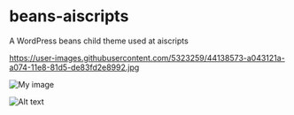 # beans-aiscripts
A WordPress beans child theme used at aiscripts 

https://user-images.githubusercontent.com/5323259/44138573-a043121a-a074-11e8-81d5-de83fd2e8992.jpg

![My image](paaljoachim.github.com/beans-aiscripts/5323259/44138573-a043121a-a074-11e8-81d5-de83fd2e8992.jpg)

![Alt text](https://user-images.githubusercontent.com/5323259/44138573-a043121a-a074-11e8-81d5-de83fd2e8992.jpg "Screenshot")
